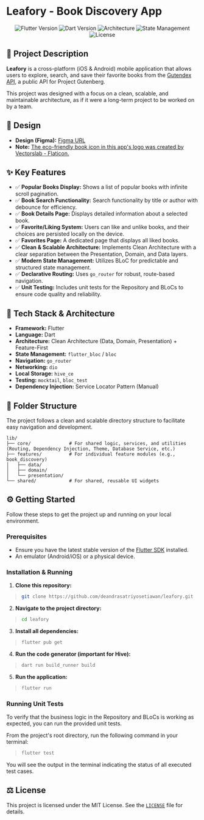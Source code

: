 # Leafory - Book Discovery App

<p align="center">
    <img src="https://img.shields.io/badge/Flutter-3.35.4-027DFD?logo=flutter" alt="Flutter Version">
    <img src="https://img.shields.io/badge/Dart-3.9.2-0175C2?logo=dart" alt="Dart Version">
    <img src="https://img.shields.io/badge/Architecture-Clean%20%2B%20Feature--First-1E93AB" alt="Architecture">
    <img src="https://img.shields.io/badge/State%20Management-BLoC-00D3B9" alt="State Management">
    <img src="https://img.shields.io/badge/License-MIT-1F509A" alt="License">
</p>

## 📖 Project Description

**Leafory** is a cross-platform (iOS & Android) mobile application that allows users to explore, search, and save their favorite books from the [Gutendex API](https://gutendex.com/), a public API for Project Gutenberg.

This project was designed with a focus on a clean, scalable, and maintainable architecture, as if it were a long-term project to be worked on by a team.

## 🎨 Design

- **Design (Figma):** [Figma URL](https://www.figma.com/design/mteuznbIG6AaJQtwrfPHin/Leafory--Book-Discovery-App-Design?node-id=0-1&t=DW3VJNueDyDkBOCy-1)
- **Note:** [The eco-friendly book icon in this app's logo was created by Vectorslab - Flaticon.](https://www.flaticon.com/free-icons/eco-book)

## ✨ Key Features

- ✅ **Popular Books Display:** Shows a list of popular books with infinite scroll pagination.
- ✅ **Book Search Functionality:** Search functionality by title or author with debounce for efficiency.
- ✅ **Book Details Page:** Displays detailed information about a selected book.
- ✅ **Favorite/Liking System:** Users can like and unlike books, and their choices are persisted locally on the device.
- ✅ **Favorites Page:** A dedicated page that displays all liked books.
- ✅ **Clean & Scalable Architecture:** Implements Clean Architecture with a clear separation between the Presentation, Domain, and Data layers.
- ✅ **Modern State Management:** Utilizes BLoC for predictable and structured state management.
- ✅ **Declarative Routing:** Uses `go_router` for robust, route-based navigation.
- ✅ **Unit Testing:** Includes unit tests for the Repository and BLoCs to ensure code quality and reliability.

## 🚀 Tech Stack & Architecture

- **Framework:** Flutter
- **Language:** Dart
- **Architecture:** Clean Architecture (Data, Domain, Presentation) + Feature-First
- **State Management:** `flutter_bloc` / `bloc`
- **Navigation:** `go_router`
- **Networking:** `dio`
- **Local Storage:** `hive_ce`
- **Testing:** `mocktail`, `bloc_test`
- **Dependency Injection:** Service Locator Pattern (Manual)

## 📂 Folder Structure

The project follows a clean and scalable directory structure to facilitate easy navigation and development.

```
lib/
├── core/              # For shared logic, services, and utilities (Routing, Dependency Injection, Theme, Database Service, etc.)
├── features/          # For individual feature modules (e.g., book_discovery)
│   ├── data/
│   ├── domain/
│   └── presentation/
└── shared/            # For shared, reusable UI widgets
```

## ⚙️ Getting Started

Follow these steps to get the project up and running on your local environment.

### Prerequisites

- Ensure you have the latest stable version of the [Flutter SDK](https://docs.flutter.dev/get-started/install) installed.
- An emulator (Android/iOS) or a physical device.

### Installation & Running

1. **Clone this repository:**
> ```bash
> git clone https://github.com/deandrasatriyosetiawan/leafory.git
> ```

2. **Navigate to the project directory:**
> ```bash
> cd leafory
> ```

3. **Install all dependencies:**
> ```bash
> flutter pub get
> ```

4. **Run the code generator (important for Hive):**
> ```bash
> dart run build_runner build
> ```

5. **Run the application:**
> ```bash
> flutter run
> ```

### Running Unit Tests

To verify that the business logic in the Repository and BLoCs is working as expected, you can run the provided unit tests.

From the project's root directory, run the following command in your terminal:
> ```bash
> flutter test
> ```

You will see the output in the terminal indicating the status of all executed test cases.

## ⚖️ License

This project is licensed under the MIT License. See the [```LICENSE```](https://github.com/deandrasatriyosetiawan/leafory/blob/main/LICENSE) file for details.